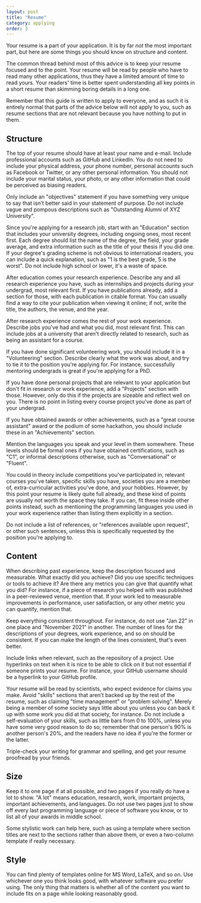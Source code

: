 ```yaml
---
layout: post
title: "Resume"
category: applying
order: 3
---
```


Your resume is a part of your application.
It is by far _not_ the most important part, but here are some things you should know on structure and content.

The common thread behind most of this advice is to keep your resume focused and to the point.
Your resume will be read by people who have to read many other applications, thus they have a limited amount of time to read yours.
Your readers' time is better spent understanding all key points in a short resume than skimming boring details in a long one.

Remember that this guide is written to apply to everyone, and as such it is entirely normal that parts of the advice below will not apply to you,
such as resume sections that are not relevant because you have nothing to put in them.


## Structure

The top of your resume should have at least your name and e-mail.
Include professional accounts such as GitHub and LinkedIn.
You do not need to include your physical address, your phone number, personal accounts such as Facebook or Twitter, or any other personal information.
You should not include your marital status, your photo, or any other information that could be perceived as biasing readers.

Only include an "objectives" statement if you have something very unique to say that isn't better said in your statement of purpose.
Do not include vague and pompous descriptions such as "Outstanding Alumni of XYZ University".

Since you're applying for a research job, start with an "Education" section that includes your university degrees, including ongoing ones, most recent first.
Each degree should list the name of the degree, the field, your grade average, and extra information such as the title of your thesis if you did one.
If your degree's grading scheme is not obvious to international readers, you can include a quick explanation, such as "1 is the best grade, 5 is the worst".
Do not include high school or lower, it's a waste of space.

After education comes your research experience.
Describe any and all research experience you have, such as internships and projects during your undergrad, most relevant first.
If you have publications already, add a section for those, with each publication in citable format.
You can usually find a way to cite your publication when viewing it online; if not, write the title, the authors, the venue, and the year.

After research experience comes the rest of your work experience.
Describe jobs you've had and what you did, most relevant first.
This can include jobs at a university that aren't directly related to research, such as being an assistant for a course.

If you have done significant volunteering work, you should include it in a "Volunteering" section.
Describe clearly what the work was about, and try to tie it to the position you're applying for.
For instance, successfully mentoring undergrads is great if you're applying for a PhD.

If you have done personal projects that are relevant to your application but don't fit in research or work experience,
add a "Projects" section with those.
However, only do this if the projects are sizeable and reflect well on you.
There is no point in listing every course project you've done as part of your undergrad.

If you have obtained awards or other achievements, such as a "great course assistant" award or the podium of some hackathon,
you should include these in an "Achievements" section.

Mention the languages you speak and your level in them somewhere.
These levels should be formal ones if you have obtained certifications, such as "C1", or informal descriptions otherwise, such as "Conversational" or "Fluent".

You could in theory include competitions you've participated in, relevant courses you've taken, specific skills you have,
societies you are a member of, extra-curricular activities you've done, and your hobbies.
However, by this point your resume is likely quite full already, and these kind of points are usually not worth the space they take.
If you can, fit these inside other points instead, such as mentioning the programming languages you used in your work experience rather than listing them explicitly in a section.

Do not include a list of references, or "references available upon request", or other such sentences, unless this is specifically requested by the position you're applying to.


## Content

When describing past experience, keep the description focused and measurable.
What exactly did you achieve? Did you use specific techniques or tools to achieve it? Are there any metrics you can give that quantify what you did?
For instance, if a piece of research you helped with was published in a peer-reviewed venue, mention that.
If your work led to measurable improvements in performance, user satisfaction, or any other metric you can quantify, mention that.

Keep everything consistent throughout.
For instance, do not use "Jan 22" in one place and "November 2021" in another.
The number of lines for the descriptions of your degrees, work experience, and so on should be consistent.
If you can make the length of the lines consistent, that's even better.

Include links when relevant, such as the repository of a project.
Use hyperlinks on text when it is nice to be able to click on it but not essential if someone prints your resume.
For instance, your GitHub username should be a hyperlink to your GitHub profile.

Your resume will be read by scientists, who expect evidence for claims you make.
Avoid "skills" sections that aren't backed up by the rest of the resume, such as claiming "time management" or "problem solving".
Merely being a member of some society says little about you unless you can back it up with some work you did at that society, for instance.
Do not include a self-evaluation of your skills, such as little bars from 0 to 100%, unless you have some very good reason to do so;
remember that one person's 90% is another person's 20%, and the readers have no idea if you're the former or the latter.

Triple-check your writing for grammar and spelling, and get your resume proofread by your friends.


## Size

Keep it to one page if at all possible, and two pages if you really do have a lot to show.
"A lot" means education, research, work, important projects, important achievements, and languages.
Do not use two pages just to show off every last programming language or piece of software you know, or to list all of your awards in middle school.

Some stylistic work can help here, such as using a template where section titles are next to the sections rather than above them,
or even a two-column template if really necessary.


## Style

You can find plenty of templates online for MS Word, LaTeX, and so on.
Use whichever one you think looks good, with whatever software you prefer using.
The only thing that matters is whether all of the content you want to include fits on a page while looking reasonably good.
